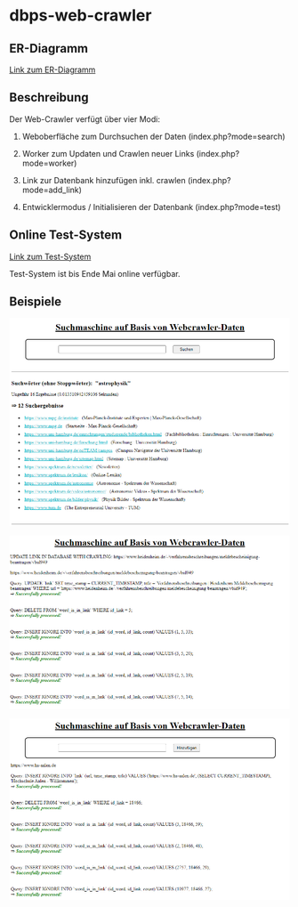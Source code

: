 # dbps-web-crawler

## ER-Diagramm

[Link zum ER-Diagramm](https://github.com/jaenisf/dbps-web-crawler/blob/main/ER-Diagramm.pdf)

## Beschreibung

Der Web-Crawler verfügt über vier Modi:

1) Weboberfläche zum Durchsuchen der Daten (index.php?mode=search)

2) Worker zum Updaten und Crawlen neuer Links (index.php?mode=worker)

3) Link zur Datenbank hinzufügen inkl. crawlen (index.php?mode=add_link)

4) Entwicklermodus / Initialisieren der Datenbank (index.php?mode=test)

## Online Test-System

[Link zum Test-System](http://207.154.200.188/dbps-web-crawler/index.php)

Test-System ist bis Ende Mai online verfügbar.

## Beispiele

![Weboberfläche zum Durchsuchen der Daten](https://github.com/jaenisf/dbps-web-crawler/blob/main/search.png)

![Worker zum Updaten und Crawlen neuer Links](https://github.com/jaenisf/dbps-web-crawler/blob/main/worker.png)

![Link zur Datenbank hinzufügen inkl. crawlen](https://github.com/jaenisf/dbps-web-crawler/blob/main/add_link.png)
